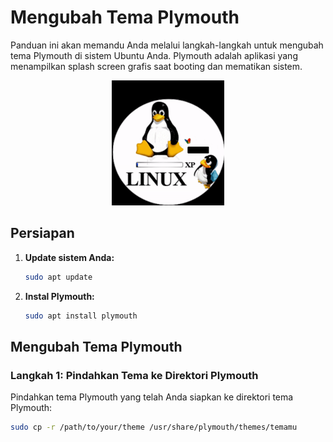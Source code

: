 # Mengubah Tema Plymouth

Panduan ini akan memandu Anda melalui langkah-langkah untuk mengubah tema Plymouth di sistem Ubuntu Anda. Plymouth adalah aplikasi yang menampilkan splash screen grafis saat booting dan mematikan sistem.

<p align="center">
  <img src="preview/preview.gif" alt="Tema Plymouth Preview" width="180" height="200">
</p>

## Persiapan

1. **Update sistem Anda:**
    ```bash
    sudo apt update
    ```

2. **Instal Plymouth:**
    ```bash
    sudo apt install plymouth
    ```

## Mengubah Tema Plymouth

### Langkah 1: Pindahkan Tema ke Direktori Plymouth

Pindahkan tema Plymouth yang telah Anda siapkan ke direktori tema Plymouth:
```bash
sudo cp -r /path/to/your/theme /usr/share/plymouth/themes/temamu

